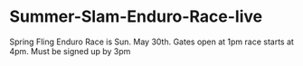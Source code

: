 # Summer-Slam-Enduro-Race-live
Spring Fling Enduro Race is Sun. May 30th. Gates open at 1pm race starts at 4pm. Must be signed up by 3pm
